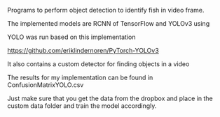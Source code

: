 Programs to perform object detection to identify fish in video frame.

The implemented	models are RCNN of TensorFlow and YOLOv3 using 

YOLO was run based on this implementation 

https://github.com/eriklindernoren/PyTorch-YOLOv3

It also contains a custom detector for finding objects in a video

The results for my implementation can be found in ConfusionMatrixYOLO.csv

Just make sure that you get the data from the dropbox and place in the custom data folder and train the model accordingly.